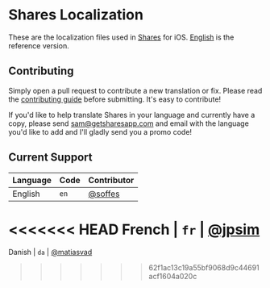 # Shares Localization

These are the localization files used in [Shares](http://getsharesapp.com) for iOS. [English](en.lproj/Localizable.strings) is the reference version.


## Contributing

Simply open a pull request to contribute a new translation or fix. Please read the [contributing guide](Contributing.markdown) before submitting. It's easy to contribute!

If you'd like to help translate Shares in your language and currently have a copy, please send <sam@getsharesapp.com> and email with the language you'd like to add and I'll gladly send you a promo code!


## Current Support

Language             | Code      | Contributor
---------------------|-----------|------------
English              | `en`      | [@soffes](https://github.com/soffes)
<<<<<<< HEAD
French               | `fr`      | [@jpsim](https://github.com/jpsim)
=======
Danish               | `da`      | [@matiasvad](https://github.com/matiasvad)
>>>>>>> 62f1ac13c19a55bf9068d9c44691acf1604a020c
